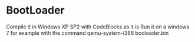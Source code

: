 # BootLoader
Compile it in Windows XP SP2 with CodeBlocks as it is
Run it on a windows 7 for example with the command qemu-system-i386 booloader.bin
